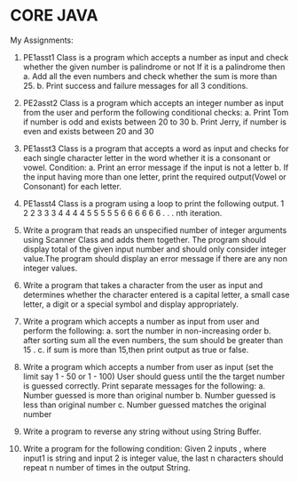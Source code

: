 # CORE JAVA



My Assignments:

1. PE1asst1 Class is a program which accepts a number as input and check whether the given number is palindrome or not If it is a palindrome then 
a. Add all the even numbers and check whether the sum is more than 25. 
b. Print success and failure messages for all 3 conditions.

2. PE2asst2 Class is a program which accepts an integer number as input from the user and perform the following conditional checks:
 a. Print Tom if number is odd and exists between 20 to 30 
b. Print Jerry, if number is even and exists between 20 and 30 

3. PE1asst3 Class is  a program that accepts a word as input and checks for each single character letter in the word whether it is a consonant or vowel. 
Condition: 
a. Print an error message if the input is not a letter b. If the input having more than one letter, print the required output(Vowel or Consonant) for each letter.

4. PE1asst4 Class is a program using a loop to print the following output. 1 2 2 3 3 3 4 4 4 4 5 5 5 5 5 6 6 6 6 6 6 . . . nth iteration.

5. Write a program that reads an unspecified number of integer arguments using Scanner Class and adds them together. The program should display total of the given input number and should only consider integer value.The program should display an error message if there are any non integer values.

6. Write a program that takes a character from the user as input and determines whether the character entered is a capital letter, a small case letter, a digit or a special symbol and display appropriately.

7. Write a program which accepts a number as input from user and perform the following:
a. sort the number in non-increasing order
b. after sorting sum all the even numbers, the sum should be greater than 15 .
c. if sum is more than 15,then print output as true or false.

8. Write a program which accepts a number from user as input (set the limit say 1 - 50 or 1 - 100) User should guess until the the target number is guessed correctly. Print separate messages for the following:
a. Number guessed is more than original number
b. Number guessed is less than original number
c. Number guessed matches the original number

9. Write a program to reverse any string without using String Buffer.

10. Write a program for the following condition: Given 2 inputs , where input1 is string and input 2 is integer value, the last n characters should repeat n number of times in the output String.
